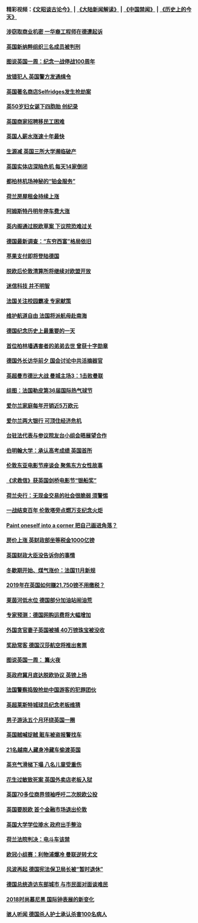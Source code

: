 #### 精彩视频：[《文昭谈古论今》](https://github.com/gfw-breaker/wenzhao/blob/master/README.md?t=11160031) | [《大陆新闻解读》](https://github.com/gfw-breaker/ntdtv-comedy/blob/master/README.md?t=11160031) | [《中国禁闻》](https://github.com/gfw-breaker/ntdtv-news/blob/master/README.md?t=11160031) | [《历史上的今天》](https://github.com/gfw-breaker/today-in-history/blob/master/README.md?t=11160031) 

#### [涉窃取商业机密 一华裔工程师在德遭起诉](../pages/nsc974/n10854819.md?t=11160031) 

#### [英国新纳粹组织三名成员被判刑](../pages/nsc974/n10854209.md?t=11160031) 

#### [图说英国一周：纪念一战停战100周年](../pages/nsc974/n10854258.md?t=11160031) 

#### [放错犯人 英国警方发通缉令](../pages/nsc974/n10854253.md?t=11160031) 

#### [英国著名商店Selfridges发生抢劫案](../pages/nsc974/n10854242.md?t=11160031) 

#### [英50岁妇女诞下四胞胎 创纪录](../pages/nsc974/n10854237.md?t=11160031) 

#### [英国商家招聘移民工困难](../pages/nsc974/n10854233.md?t=11160031) 

#### [英国人薪水涨速十年最快](../pages/nsc974/n10854228.md?t=11160031) 

#### [生源减 英国三所大学濒临破产](../pages/nsc974/n10854219.md?t=11160031) 

#### [英国实体店深陷危机 每天14家倒闭](../pages/nsc974/n10854195.md?t=11160031) 

#### [都柏林机场神秘的“铂金服务”](../pages/nsc974/n10853840.md?t=11160031) 

#### [荷兰房屋租金持续上涨](../pages/nsc974/n10853784.md?t=11160031) 

#### [阿姆斯特丹明年停车费大涨](../pages/nsc974/n10853736.md?t=11160031) 

#### [英内阁通过脱欧草案 下议院恐难过关](../pages/nsc974/n10852462.md?t=11160031) 

#### [德国最新调查：“东穷西富”格局依旧](../pages/nsc974/n10852268.md?t=11160031) 

#### [苹果支付即将登陆德国](../pages/nsc974/n10852246.md?t=11160031) 

#### [脱欧后伦敦清算所将继续对欧盟开放](../pages/nsc974/n10852082.md?t=11160031) 

#### [迷信科技 并不明智](../pages/nsc974/n10851197.md?t=11160031) 

#### [法国关注校园霸凌 专家献策](../pages/nsc974/n10851199.md?t=11160031) 

#### [维护航道自由 法国将派航母赴南海](../pages/nsc974/n10851001.md?t=11160031) 

#### [德国纪念历史上最重要的一天](../pages/nsc974/n10849304.md?t=11160031) 

#### [首位柏林墙遇害者的弟弟去世 曾获十字勋章](../pages/nsc974/n10849268.md?t=11160031) 

#### [德国外长访华前夕 国会讨论中共活摘器官](../pages/nsc974/n10848903.md?t=11160031) 

#### [英超曼市德比大战 曼城主场3：1击败曼联](../pages/nsc974/n10848899.md?t=11160031) 

#### [组图：法国勒皮第36届国际热气球节](../pages/nsc974/n10845459.md?t=11160031) 

#### [爱尔兰家庭每年开销近5万欧元](../pages/nsc974/n10844726.md?t=11160031) 

#### [爱尔兰两大银行 可顶住经济危机](../pages/nsc974/n10844706.md?t=11160031) 

#### [台驻法代表与参议院友台小组会晤展望合作](../pages/nsc974/n10843796.md?t=11160031) 

#### [伯明翰大学：承认高考成绩 英国首所](../pages/nsc974/n10843334.md?t=11160031) 

#### [伦敦东亚电影节座谈会 聚焦东方女性故事](../pages/nsc974/n10843306.md?t=11160031) 

#### [《求救信》获英国剑桥电影节“银船奖”](../pages/nsc974/n10842268.md?t=11160031) 

#### [荷兰央行：无现金交易的社会很脆弱 须警惕](../pages/nsc974/n10841150.md?t=11160031) 

#### [一战结束百年 伦敦塔旁点燃万支纪念火炬](../pages/nsc974/n10841092.md?t=11160031) 

#### [Paint oneself into a corner 把自己画进角落？](../pages/nsc974/n10841190.md?t=11160031) 

#### [房价上涨 英财政部坐等税金1000亿镑](../pages/nsc974/n10841187.md?t=11160031) 

#### [英国财政大臣没告诉你的事情](../pages/nsc974/n10841141.md?t=11160031) 

#### [冬歇期开始、煤气涨价：法国11月新规](../pages/nsc974/n10841075.md?t=11160031) 

#### [2019年在英国如何赚21,750镑不用缴税？](../pages/nsc974/n10841101.md?t=11160031) 

#### [莱茵河低水位 德国部分加油站闹油荒](../pages/nsc974/n10841002.md?t=11160031) 

#### [专家预测：德国网购运费将大幅增加](../pages/nsc974/n10840951.md?t=11160031) 

#### [外国贪官妻子英国被捕 40万镑珠宝被没收](../pages/nsc974/n10838830.md?t=11160031) 

#### [奖励常客 德国汉莎航空将推出套票](../pages/nsc974/n10838351.md?t=11160031) 

#### [图说英国一周： 篝火夜](../pages/nsc974/n10838913.md?t=11160031) 

#### [英政府冀月底达脱欧协议 英镑上扬](../pages/nsc974/n10838808.md?t=11160031) 

#### [法国警察捣毁抢劫中国游客的犯罪团伙](../pages/nsc974/n10838404.md?t=11160031) 

#### [英超莱斯特城球员纪念老板维猜](../pages/nsc974/n10838894.md?t=11160031) 

#### [男子游泳五个月环绕英国一圈](../pages/nsc974/n10838885.md?t=11160031) 

#### [英国贼喊捉贼 赃车被盗报警找车](../pages/nsc974/n10838877.md?t=11160031) 

#### [21名越南人藏身冷藏车偷渡英国](../pages/nsc974/n10838871.md?t=11160031) 

#### [英充气滑梯下塌 八名儿童受重伤](../pages/nsc974/n10838865.md?t=11160031) 

#### [花生过敏致死案 英国外卖店老板入狱](../pages/nsc974/n10838857.md?t=11160031) 

#### [英国70多位商界领袖呼吁二次脱欧公投](../pages/nsc974/n10838826.md?t=11160031) 

#### [英国要脱欧 首个金融市场退出伦敦](../pages/nsc974/n10838815.md?t=11160031) 

#### [英国大学学位掺水 政府出手整治](../pages/nsc974/n10838778.md?t=11160031) 

#### [荷兰法院判决：电斗车该禁](../pages/nsc974/n10838448.md?t=11160031) 

#### [欧冠小组赛：利物浦爆冷 曼联逆转尤文](../pages/nsc974/n10837241.md?t=11160031) 

#### [风波再起 德国宪法保卫局长被“暂时退休”](../pages/nsc974/n10835736.md?t=11160031) 

#### [德国总统造访东部城市 与市民面对面谈难民](../pages/nsc974/n10835895.md?t=11160031) 

#### [2018时尚慕尼黑 国际钟表展的新变化](../pages/nsc974/n10836048.md?t=11160031) 

#### [骇人听闻 德国杀人护士承认杀害100名病人](../pages/nsc974/n10835823.md?t=11160031) 

